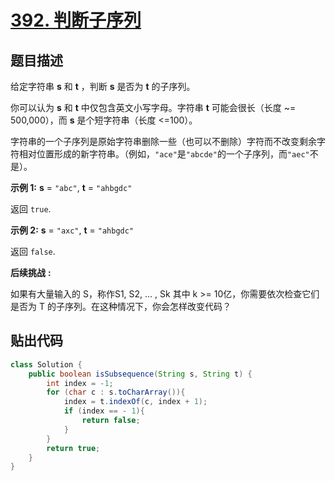 # [392. 判断子序列](https://leetcode-cn.com/problems/is-subsequence/)

## 题目描述

给定字符串 **s** 和 **t** ，判断 **s** 是否为 **t** 的子序列。

你可以认为 **s** 和 **t** 中仅包含英文小写字母。字符串 **t** 可能会很长（长度 ~= 500,000），而 **s** 是个短字符串（长度 <=100）。

字符串的一个子序列是原始字符串删除一些（也可以不删除）字符而不改变剩余字符相对位置形成的新字符串。（例如，`"ace"`是`"abcde"`的一个子序列，而`"aec"`不是）。

**示例 1:**
 **s** = `"abc"`, **t** = `"ahbgdc"`

返回 `true`.

**示例 2:**
 **s** = `"axc"`, **t** = `"ahbgdc"`

返回 `false`.

**后续挑战** **:**

如果有大量输入的 S，称作S1, S2, ... , Sk 其中 k >= 10亿，你需要依次检查它们是否为 T 的子序列。在这种情况下，你会怎样改变代码？

## 贴出代码

```java
class Solution {
    public boolean isSubsequence(String s, String t) {
        int index = -1;
        for (char c : s.toCharArray()){
            index = t.indexOf(c, index + 1);
            if (index == - 1){
                return false;
            }
        }
        return true;
    }
}
```
```go

```